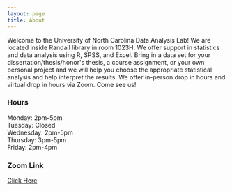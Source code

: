 ```yaml
---
layout: page
title: About
---
```


Welcome to the University of North Carolina Data Analysis Lab! We are located inside Randall library in room 1023H. We offer support in statistics and data analysis using R, SPSS, and Excel. Bring in a data set for your dissertation/thesis/honor's thesis, a course assignment, or your own personal project and we will help you choose the appropriate statistical analysis and help interpret the results. We offer in-person drop in hours and virtual drop in hours via Zoom. Come see us!

### Hours
Monday: 2pm-5pm  
Tuesday: Closed  
Wednesday: 2pm-5pm  
Thursday: 3pm-5pm  
Friday: 2pm-4pm  

### Zoom Link
[Click Here](https://uncw.zoom.us/my/dataanalysishelp)
